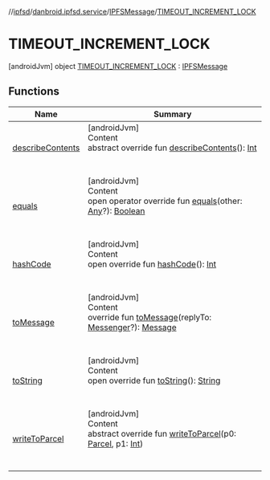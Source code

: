 //[ipfsd](../../../index.md)/[danbroid.ipfsd.service](../../index.md)/[IPFSMessage](../index.md)/[TIMEOUT_INCREMENT_LOCK](index.md)



# TIMEOUT_INCREMENT_LOCK  
 [androidJvm] object [TIMEOUT_INCREMENT_LOCK](index.md) : [IPFSMessage](../index.md)   


## Functions  
  
|  Name|  Summary| 
|---|---|
| [describeContents](../-s-e-t_-c-o-n-f-i-g-u-r-a-t-i-o-n/index.md#android.os/Parcelable/describeContents/#/PointingToDeclaration/)| [androidJvm]  <br>Content  <br>abstract override fun [describeContents](../-s-e-t_-c-o-n-f-i-g-u-r-a-t-i-o-n/index.md#android.os/Parcelable/describeContents/#/PointingToDeclaration/)(): [Int](https://kotlinlang.org/api/latest/jvm/stdlib/kotlin/-int/index.html)  <br><br><br>
| [equals](../../../danbroid.ipfsd.service.settings/-settings-activity/-companion/index.md#kotlin/Any/equals/#kotlin.Any?/PointingToDeclaration/)| [androidJvm]  <br>Content  <br>open operator override fun [equals](../../../danbroid.ipfsd.service.settings/-settings-activity/-companion/index.md#kotlin/Any/equals/#kotlin.Any?/PointingToDeclaration/)(other: [Any](https://kotlinlang.org/api/latest/jvm/stdlib/kotlin/-any/index.html)?): [Boolean](https://kotlinlang.org/api/latest/jvm/stdlib/kotlin/-boolean/index.html)  <br><br><br>
| [hashCode](../../../danbroid.ipfsd.service.settings/-settings-activity/-companion/index.md#kotlin/Any/hashCode/#/PointingToDeclaration/)| [androidJvm]  <br>Content  <br>open override fun [hashCode](../../../danbroid.ipfsd.service.settings/-settings-activity/-companion/index.md#kotlin/Any/hashCode/#/PointingToDeclaration/)(): [Int](https://kotlinlang.org/api/latest/jvm/stdlib/kotlin/-int/index.html)  <br><br><br>
| [toMessage](../to-message.md)| [androidJvm]  <br>Content  <br>override fun [toMessage](../to-message.md)(replyTo: [Messenger](https://developer.android.com/reference/kotlin/android/os/Messenger.html)?): [Message](https://developer.android.com/reference/kotlin/android/os/Message.html)  <br><br><br>
| [toString](../to-string.md)| [androidJvm]  <br>Content  <br>open override fun [toString](../to-string.md)(): [String](https://kotlinlang.org/api/latest/jvm/stdlib/kotlin/-string/index.html)  <br><br><br>
| [writeToParcel](../-s-e-t_-c-o-n-f-i-g-u-r-a-t-i-o-n/index.md#android.os/Parcelable/writeToParcel/#android.os.Parcel#kotlin.Int/PointingToDeclaration/)| [androidJvm]  <br>Content  <br>abstract override fun [writeToParcel](../-s-e-t_-c-o-n-f-i-g-u-r-a-t-i-o-n/index.md#android.os/Parcelable/writeToParcel/#android.os.Parcel#kotlin.Int/PointingToDeclaration/)(p0: [Parcel](https://developer.android.com/reference/kotlin/android/os/Parcel.html), p1: [Int](https://kotlinlang.org/api/latest/jvm/stdlib/kotlin/-int/index.html))  <br><br><br>

